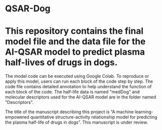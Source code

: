 # QSAR-Dog

# This repository contains the final model file and the data file for the AI-QSAR model to predict plasma half-lives of drugs in dogs.

The model code can be executed using Google Colab. To reproduce or apply this model, users can run each block of the code step by step. The code file contains detailed annotation to help understand the function of each block of the code. The half-life data is named "medDog" and molecular descriptors used for the AI-QSAR model are in the folder named "Descriptors".

The title of the manuscript describing this project is “A machine learning-empowered quantitative structure-activity relationship model for predicting the plasma half-life of drugs in dogs”. This manuscript is under review.
